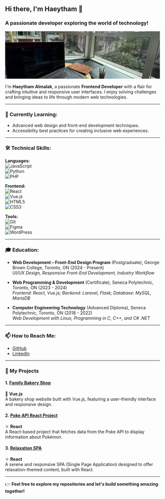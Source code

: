 ## Hi there, I'm Haeytham 👋  
### A passionate developer exploring the world of technology!
![Header Image](./Header.png)

I'm **Haeytham Almalak**, a passionate **Frontend Developer** with a flair for crafting intuitive and responsive user interfaces. I enjoy solving challenges and bringing ideas to life through modern web technologies.

---

### 🌱 Currently Learning:
- Advanced web design and front-end development techniques.
- Accessibility best practices for creating inclusive web experiences.

---

### 🛠 Technical Skills:
**Languages:**  
![JavaScript](https://img.shields.io/badge/-JavaScript-F7DF1E?logo=javascript&logoColor=black)  
![Python](https://img.shields.io/badge/-Python-3776AB?logo=python&logoColor=white)  
![PHP](https://img.shields.io/badge/-PHP-777BB4?logo=php&logoColor=white)

**Frontend:**  
![React](https://img.shields.io/badge/-React-61DAFB?logo=react&logoColor=black)  
![Vue.js](https://img.shields.io/badge/-Vue.js-4FC08D?logo=vue.js&logoColor=white)  
![HTML5](https://img.shields.io/badge/-HTML5-E34F26?logo=html5&logoColor=white)  
![CSS3](https://img.shields.io/badge/-CSS3-1572B6?logo=css3&logoColor=white)

**Tools:**  
![Git](https://img.shields.io/badge/-Git-F05032?logo=git&logoColor=white)  
![Figma](https://img.shields.io/badge/-Figma-F24E1E?logo=figma&logoColor=white)  
![WordPress](https://img.shields.io/badge/-WordPress-21759B?logo=wordpress&logoColor=white)

---

### 🎓 Education:
- **Web Development – Front-End Design Program** (Postgraduate), George Brown College, Toronto, ON (2024 - Present)  
  *UI/UX Design, Responsive Front-End Development, Industry Workflow*

- **Web Programming & Development** (Certificate), Seneca Polytechnic, Toronto, ON (2023 - 2024)  
  *Frontend: React, Vue.js; Backend: Laravel, Flask; Database: MySQL, MariaDB*

- **Computer Engineering Technology** (Advanced Diploma), Seneca Polytechnic, Toronto, ON (2018 - 2022)  
  *Web Development with Linux, Programming in C, C++, and C# .NET*

---

### 📫 How to Reach Me:
- [GitHub](https://github.com/haeythamM)  
- [LinkedIn](https://www.linkedin.com/in/haeytham/)

---

### 🚀 My Projects

#### 1. [Family Bakery Shop](https://family-bakery-shop-vue-js.vercel.app/)  
🔗 **Vue.js**  
A bakery shop website built with Vue.js, featuring a user-friendly interface and responsive design.

#### 2. [Poke API React Project](https://poke-api-react-project-alpha.vercel.app/)  
⚛️ **React**  
A React-based project that fetches data from the Poke API to display information about Pokémon.

#### 3. [Relaxation SPA](https://relaxation-spa-react-project.vercel.app/)  
⚛️ **React**  
A serene and responsive SPA (Single Page Application) designed to offer relaxation-themed content, built with React.

---

👉 **Feel free to explore my repositories and let's build something amazing together!**
